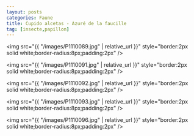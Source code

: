 ```yaml
---
layout: posts
categories: Faune
title: Cupido alcetas - Azuré de la faucille
tag: [insecte,papillon]
---
```

<img src="{{ "/images/P1110089.jpg" | relative_url }}" style="border:2px solid white;border-radius:8px;padding:2px" />

<img src="{{ "/images/P1110091.jpg" | relative_url }}" style="border:2px solid white;border-radius:8px;padding:2px" />

<img src="{{ "/images/P1110092.jpg" | relative_url }}" style="border:2px solid white;border-radius:8px;padding:2px" />

<img src="{{ "/images/P1110093.jpg" | relative_url }}" style="border:2px solid white;border-radius:8px;padding:2px" />

<img src="{{ "/images/P1110096.jpg" | relative_url }}" style="border:2px solid white;border-radius:8px;padding:2px" />
